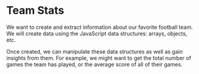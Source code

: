 # Team Stats
We want to create and extract information about our favorite football team. We will create data using the JavaScript data structures: arrays, objects, etc.

Once created, we can manipulate these data structures as well as gain insights from them. For example, we might want to get the total number of games the team has played, or the average score of all of their games.
